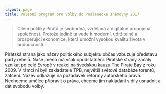 ```yaml
---
layout: page
title: Volební program pro volby do Poslanecké sněmovny 2017
---
```



> Cílem politiky Pirátů je svobodná, vzdělaná a digitálně propojená společnost. 
> Protože jedině ta vede k moderní, udržitelné a prosperující ekonomice, která umožní vysokou kvalitu života v budoucnosti.

Pirátská strana jako název politického subjektu občas vzbuzuje představu party rebelů. Naše jméno má však opodstatnění. Pirátské strany začaly vznikat po celé Evropě v reakci na švédskou kauzu The Pirate Bay z roku 2009. V rámci ní byli zakladatelé TPB, největší světové databáze torentů, zatčení. Název odkazuje na požadavek reformy autorského práva. Nechceme umělce připravit o práva, chceme jim nakládání s díly usnadnit a dát svobodu volby.

